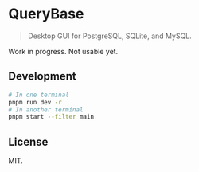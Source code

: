 # QueryBase

> Desktop GUI for PostgreSQL, SQLite, and MySQL.

Work in progress. Not usable yet.

## Development

```bash
# In one terminal
pnpm run dev -r
# In another terminal
pnpm start --filter main
```

## License

MIT.
